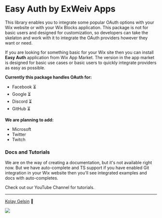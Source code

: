 # Easy Auth by ExWeiv Apps

This library enables you to integrate some popular OAuth options with your Wix website or with your Wix Blocks application. This package is not for basic users and designed for customization, so developers can take the skelaton and work with it to integrate the OAuth providers however they want or need.

If you are looking for something basic for your Wix site then you can install **Easy Auth** application from Wix App Market. The version in the app market is designed for basic use cases or basic users to quickly integrate providers as easy as possible.

**Currently this package handles OAuth for:**

- Facebook ⏳
- Google ⏳
- Discord ⏳
- GitHub ⏳

**We are planning to add:**

- Microsoft
- Twitter
- Twitch

### Docs and Tutorials

We are on the way of creating a documentation, but it's not available right now. But we have auto-complete and TS support if you have enabled Git integration in your Wix website then you'll see integrated examples and docs with auto-completes.

Check out our YouTube Channel for tutorials.

---

[Kolay Gelsin](https://medium.com/the-optimists-daily/kolay-gelsin-a-turkish-expression-we-should-all-know-and-use-83fc1207ae5d) 💜

<img src="https://static.wixstatic.com/media/510eca_399a582544de4cb2b958ce934578097f~mv2.png">